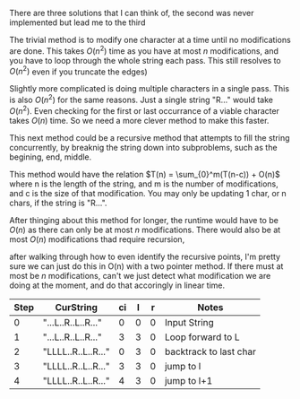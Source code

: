 There are three solutions that I can think of, the second was never implemented but lead me to the third

The trivial method is to modify one character at a time until no modifications are done. This takes $O(n^2)$ time as you have at most $n$ modifications, and you have to loop through the whole string each pass. This still resolves to $O(n^2)$ even if you truncate the edges)

Slightly more complicated is doing multiple characters in a single pass. This is also $O(n^2)$ for the same reasons. Just a single string "R..." would take $O(n^2)$. Even checking for the first or last occurrance of a viable character takes $O(n)$ time. So we need a more clever method to make this faster.

This next method could be a recursive method that attempts to fill the string concurrently, by breaknig the string down into subproblems, such as the begining, end, middle.

This method would have the relation $T(n) = \sum_{0}^m(T(n-c)) + O(n)$ where n is the length of the string, and m is the number of modifications, and c is the size of that modification. You may only be updating 1 char, or n chars, if the string is "R...". 

After thinging about this method for longer, the runtime would have to be $O(n)$ as there can only be at most $n$ modifications. There would also be at most $O(n)$ modifications thad require recursion, 



after walking through how to even identify the recursive points, I'm pretty sure we can just do this in O(n) with a two pointer method. If there must at most be $n$ modifications, can't we just detect what modification we are doing at the moment, and do that accoringly in linear time.


|Step|CurString|ci|l|r|Notes|
|-|---|-|-|-|---|
|0|"...L..R..L..R..."|0|0|0|Input String|
|1|"...L..R..L..R..."|3|3|0|Loop forward to L|
|2|"LLLL..R..L..R..."|0|3|0|backtrack to last char|
|3|"LLLL..R..L..R..."|3|3|0|jump to l|
|4|"LLLL..R..L..R..."|4|3|0|jump to l+1|
